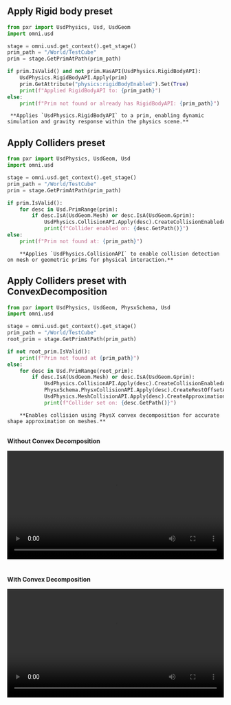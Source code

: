 ## **Apply Rigid body preset**
```python
from pxr import UsdPhysics, Usd, UsdGeom
import omni.usd

stage = omni.usd.get_context().get_stage()
prim_path = "/World/TestCube"
prim = stage.GetPrimAtPath(prim_path)

if prim.IsValid() and not prim.HasAPI(UsdPhysics.RigidBodyAPI):
    UsdPhysics.RigidBodyAPI.Apply(prim)
    prim.GetAttribute("physics:rigidBodyEnabled").Set(True)
    print(f"Applied RigidBodyAPI to: {prim_path}")
else:
    print(f"Prim not found or already has RigidBodyAPI: {prim_path}")
```
     **Applies `UsdPhysics.RigidBodyAPI` to a prim, enabling dynamic simulation and gravity response within the physics scene.**
## **Apply Colliders preset**
```python
from pxr import UsdPhysics, UsdGeom, Usd
import omni.usd

stage = omni.usd.get_context().get_stage()
prim_path = "/World/TestCube"
prim = stage.GetPrimAtPath(prim_path)

if prim.IsValid():
    for desc in Usd.PrimRange(prim):
        if desc.IsA(UsdGeom.Mesh) or desc.IsA(UsdGeom.Gprim):
            UsdPhysics.CollisionAPI.Apply(desc).CreateCollisionEnabledAttr(True)
            print(f"Collider enabled on: {desc.GetPath()}")
else:
    print(f"Prim not found at: {prim_path}")
```
        **Applies `UsdPhysics.CollisionAPI` to enable collision detection on mesh or geometric prims for physical interaction.**

## **Apply Colliders preset with ConvexDecomposition**
```python
from pxr import UsdPhysics, UsdGeom, PhysxSchema, Usd
import omni.usd

stage = omni.usd.get_context().get_stage()
prim_path = "/World/TestCube"
root_prim = stage.GetPrimAtPath(prim_path)

if not root_prim.IsValid():
    print(f"Prim not found at {prim_path}")
else:
    for desc in Usd.PrimRange(root_prim):
        if desc.IsA(UsdGeom.Mesh) or desc.IsA(UsdGeom.Gprim):
            UsdPhysics.CollisionAPI.Apply(desc).CreateCollisionEnabledAttr(True)
            PhysxSchema.PhysxCollisionAPI.Apply(desc).CreateRestOffsetAttr(0.0)
            UsdPhysics.MeshCollisionAPI.Apply(desc).CreateApproximationAttr().Set("convexDecomposition")
            print(f"Collider set on: {desc.GetPath()}")
```
        **Enables collision using PhysX convex decomposition for accurate shape approximation on meshes.**


<div style="display: flex; gap: 1.5rem; flex-wrap: wrap; margin-top: 1rem;">

  <div style="flex: 1; min-width: 300px;">
    <p><strong>Without Convex Decomposition</strong></p>
    <video width="100%" controls>
      <source src="../assets/convexDecomposition1.mp4" type="video/mp4">
      Your browser does not support the video tag.
    </video>
  </div>

  <div style="flex: 1; min-width: 300px;">
    <p><strong>With Convex Decomposition</strong></p>
    <video width="100%" controls>
      <source src="../assets/convexDecomposition2.mp4" type="video/mp4">
      Your browser does not support the video tag.
    </video>
  </div>

</div>
